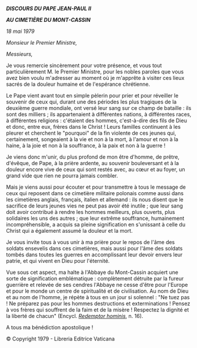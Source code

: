 ***DISCOURS DU PAPE JEAN-PAUL II***

***AU CIMETIÈRE DU MONT-CASSIN***

*18 mai 1979*

*Monsieur le Premier Ministre,*

*Messieurs,*

Je vous remercie sincèrement pour votre présence, et vous tout particulièrement M. le Premier Ministre, pour les nobles paroles que vous avez bien voulu m'adresser au moment où je m'apprête à visiter ces lieux sacrés de la douleur humaine et de l'espérance chrétienne.

Le Pape vient avant tout en simple pèlerin pour prier et pour réveiller le souvenir de ceux qui, durant une des périodes les plus tragiques de la deuxième guerre mondiale, ont versé leur sang sur ce champ de bataille : ils sont des milliers ; ils appartenaient à différentes nations, à différentes races, à différentes religions : c'étaient des hommes, c'est-à-dire des fils de Dieu et donc, entre eux, frères dans le Christ ! Leurs familles continuent à les pleurer et cherchent le "pourquoi" de la fin violente de ces jeunes qui, certainement, songeaient à la vie et non à la mort, à l'amour et non à la haine, à la joie et non à la souffrance, à la paix et non à la guerre !

Je viens donc m'unir, du plus profond de mon être d'homme, de prêtre, d'évêque, de Pape, à la prière ardente, au souvenir bouleversant et à la douleur encore vive de ceux qui sont restés avec, au cœur et au foyer, un grand vide que rien ne pourra jamais combler.

Mais je viens aussi pour écouter et pour transmettre à tous le message de ceux qui reposent dans ce cimetière militaire polonais comme aussi dans les cimetières anglais, français, italien et allemand : ils nous disent que le sacrifice de leurs jeunes vies ne peut pas avoir été inutile ; que leur sang doit avoir contribué à rendre les hommes meilleurs, plus ouverts, plus solidaires les uns des autres ; que leur extrême souffrance, humainement incompréhensible, a acquis sa pleine signification en s'unissant à celle du Christ qui a également assumé la douleur et la mort.

Je vous invite tous à vous unir à ma prière pour le repos de l'âme des soldats ensevelis dans ces cimetières, mais aussi pour l'âme des soldats tombés dans toutes les guerres en accomplissant leur devoir envers leur patrie, et qui vivent en Dieu pour l'éternité.

Vue sous cet aspect, ma halte à l'Abbaye du Mont-Cassin acquiert une sorte de signification emblématique : complètement détruite par la fureur guerrière et relevée de ses cendres l'Abbaye ne cesse d'être pour l'Europe et pour le monde un centre de spiritualité et de civilisation. Au nom de Dieu et au nom de l'homme, je répète à tous en un jour si solennel : "Ne tuez pas ! Ne préparez pas pour les hommes destructions et exterminations ! Pensez à vos frères qui souffrent de la faim et de la misère ! Respectez la dignité et la liberté de chacun" (Encycl. *[Redemptor hominis](http://www.vatican.va/edocs/FRA0077/_INDEX.HTM)*, n. 16).

A tous ma bénédiction apostolique !

© Copyright 1979 - Libreria Editrice Vaticana